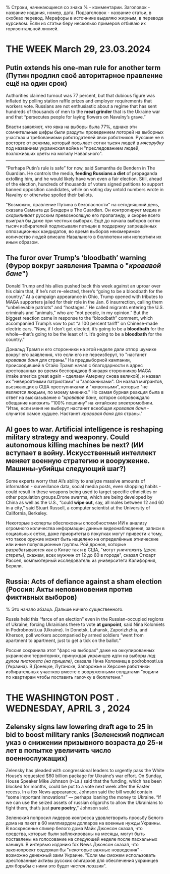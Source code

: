 % Строки, начинающиеся со знака % - комментарии. Заголовок - название издания, номер, дата. Подзаголовок - название статьи, в скобках перевод. Мерафоры в источнике выделяю жирным, в переводе курсивом. Если из статьи беру несколько примеров отбиваю их горизонтальной линией.

# THE WEEK March 29, 23.03.2024
## Putin extends his one-man rule for another term (Путин продлил своё авторитарное правление ещё на один срок)

Authorities claimed turnout was 77 percent, but that dubious figure was inflated by polling station raffle prizes and employer requirements that workers vote.  Russians are not enthusiastic about a regime that has sent hundreds of thousands of men to the **meat grinder** that is the Ukraine war and that “persecutes people for laying flowers on Navalny’s grave.”

Власти заявляют, что явка на выборы была 77%, однако эти сомнительные цифры были раздуты проведением лоторей на выборных участках и требованиями работодателей явки работников. Русские не в восторге от режима, который посылает сотни тысяч людей в _мясорубку_ под названием украинская война и "преследованием людей, возложивших цветы на могилу Навального".

---

“Perhaps Putin’s rule is safe” for now, said Samantha de Bendern in The Guardian. He controls the media, **feeding Russians a diet** of propaganda extolling him, and he would likely have won even a fair election. Still, ahead of the election, hundreds of thousands of voters signed petitions to support banned opposition candidates, while on voting day untold numbers wrote in Navalny or otherwise spoiled their ballots.

"Возможно, правление Путина в безопасности" на сегодняшний день, сказала Саманта де Бендерн в The Guardian. Он контролирует медиа и _скармливает_ русским превозносящую его пропаганду, и скорее всего выиграл бы даже при честных выборах. Ещё до начала выборов сотни тысяч избирателей подписывали петиции в поддержку запрещённых оппозиционных кандидатов, во время выборов неизмеримое количество людей вписало Навального в бюллютени или испортили их иным образом.

## The furor over Trump’s ‘**bloodbath**’ warning (Фурор вокруг заявления Трампа о "_кровавой бане_")

Donald Trump and his allies pushed back this week against an uproar over his claim that, if he’s not re-elected, there’s “going to be a bloodbath for the country.” At a campaign appearance in Ohio, Trump opened with tributes to MAGA supporters jailed for their role in the Jan. 6 insurrection, calling them “unbelievable patriots” and “hostages.” He called migrants entering the U.S. criminals and “animals,” who are “not people, in my opinion.” But the biggest reaction came in response to the “bloodbath” comment, which accompanied Trump’s vow to put “a 100 percent tariff” on Chinese-made electric cars. "Now, if I don’t get elected, it’s going to be a **bloodbath** for the whole—that’s going to be the least of it. It’s going to be a **bloodbath** for the country."

Дональд Трамп и его сторонники на этой неделе дали отпор шумихе вокруг его заявления, что если его не переизберут, то "настанет _кровавая баня_ для страны." На предвыборной кампании, происходившей в Огайо Трамп начал с благодарности в адрес арестованных во время беспорядков 6 января сторонников MAGA (make america great again - сделаем Америку снова великой), и назвал их "невероятными патриотами" и "заложниками". Он назвал мигрантов, вьезжающих в США преступниками и "животными", которые "не являются людьми, по моему мнению." Но самая бурная реакция была в ответ на высказывание о "_кровавой бане_, которое сопровождало обещание наложить "100% пошлину" на китайские электромобили.  "Итак, если меня не выберут настанет всеобщая _кровавая баня_ - случится самое худшее.  Настанет _кровавая баня_ для страны."

## AI goes to war. Artificial intelligence is reshaping military strategy and weaponry. Could autonomous killing machines be next? (ИИ вступает в войну. Искусственный интеллект меняет военную стратегию и вооружение. Машины-убийцы следующий шаг?)
Some experts worry that AI’s ability to analyze massive amounts of information - surveillance data, social media posts, even shopping habits - could result in these weapons being used to target specific ethnicities or other population groups.Drone swarms, which are being developed by China as well as the U.S., “could **wipe out,** say, all males between 12 and 60 in a city,” said Stuart Russell, a computer scientist at the University of California, Berkeley.

Некоторые эксперты обеспокоены способностями ИИ к анализу огромного количества информации: данные видеонаблюдения, записи в социальных сетях, даже приоритеты в покупках могут привести к тому, что такое оружие может быть нацелено на определённые этнические или иные популяционные группы. Рой дронов, которые разрабатываются как в Китае так и в США, "могут _уничтожить (досл. стереть)_, скажем, всех мужчин от 12 до 60 в городе", сказал Стюарт Рассел, компьютерный исследователь из университета Калифорния, Беркли.

## Russia: Acts of defiance against a sham election (Россия: Акты неповиновения против фиктивных выборов)
% Это начало абзаца. Дальше ничего существенного.

Russia held this “farce of an election” even in the Russian-occupied regions of Ukraine, forcing Ukrainians there to vote **at gunpoint**, said Nina Kolomiets in Podrobnosti.ua (Ukraine). In Donetsk, Luhansk, Zaporizhzhia, and Kherson, poll workers accompanied by armed soldiers “went from apartment to apartment, just to get a tick on the ballot.”

Россия сохранила этот "фарс на выборах" даже на оккупированных украинских территориях, принуждая украинцев идти на выборы _под дулом пистолета (на прицеле)_, сказала Нина Коломиец в podrobnosti.ua (Украина). В Донецке, Луганске, Запорожье и Херсоне работники избирательных участков вместе с вооруженными солдатами "ходили по квартирам чтобы поставить галочку в бюллетени."

# THE WASHINGTON POST . WEDNESDAY, APRIL 3 , 2024
## Zelensky signs law lowering draft age to 25 in bid to boost military ranks (Зеленский подписал указ о снижении призывного возраста до 25-и лет в попытке увеличить число военнослужащих)
Zelensky has pleaded with congressional leaders to urgently pass the White House’s requested $60 billion package for Ukraine’s war effort. On Sunday, House Speaker Mike Johnson (r-La.) said that the funding, which has been blocked for months, could be put to a vote next week after the Easter recess.  In a fox News appearance, Johnson said the bill would contain “some important innovations” — perhaps loaning the money to Ukraine. “If we can use the seized assets of russian oligarchs to allow the Ukrainians to fight them, that’s just **pure poetry**,” Johnson said.

Зеленский попросил лидеров конгресса удовлетворить просьбу Белого дома на пакет в 60 миллиардом долларов на военные нужды Украины. В воскресенье спикер белого дома Майк Джонсон сказал, что средства, которые были заблокированы на месяцы, могут быть поставлены на голосование на следующей неделе после пасхальных каникул. В интервью изданию fox News Джонсон сказал, что законопроект содержал бы "некоторые важные новведения" - возможно денежный заим Украине. "Если мы сможем использовать арестованные активы русских олигархов для обеспечения украинцев для борьбы с ними это будет _чистая поэззия_".
